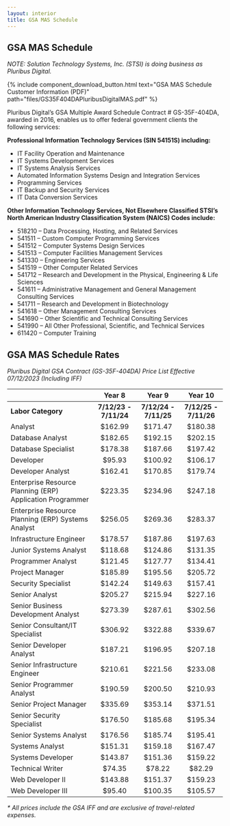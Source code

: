 ```yaml
---
layout: interior
title: GSA MAS Schedule
---
```


## GSA MAS Schedule

_NOTE: Solution Technology Systems, Inc. (STSI) is doing business as Pluribus Digital._

{% include component_download_button.html
text="GSA MAS Schedule Customer Information (PDF)"
path="files/GS35F404DAPluribusDigitalMAS.pdf" %}

Pluribus Digital’s GSA Multiple Award Schedule Contract # GS-35F-404DA, awarded in 2016, enables us to offer federal government clients the following services:

**Professional Information Technology Services (SIN 54151S) including:**

* IT Facility Operation and Maintenance
* IT Systems Development Services
* IT Systems Analysis Services
* Automated Information Systems Design and Integration Services
* Programming Services
* IT Backup and Security Services
* IT Data Conversion Services


**Other Information Technology Services, Not Elsewhere Classified STSI’s North American Industry Classification System (NAICS) Codes include:**

* 518210 – Data Processing, Hosting, and Related Services
* 541511 – Custom Computer Programming Services
* 541512 – Computer Systems Design Services
* 541513 – Computer Facilities Management Services
* 541330 – Engineering Services
* 541519 – Other Computer Related Services
* 541712 – Research and Development in the Physical, Engineering & Life Sciences
* 541611 – Administrative Management and General Management Consulting Services
* 541711 – Research and Development in Biotechnology
* 541618 – Other Management Consulting Services
* 541690 – Other Scientific and Technical Consulting Services
* 541990 – All Other Professional, Scientific, and Technical Services
* 611420 – Computer Training

## GSA MAS Schedule Rates

_Pluribus Digital GSA Contract (GS-35F-404DA) Price List Effective 07/12/2023 (Including IFF)_

|  | Year 8 | Year 9 | Year 10 |
| :--- | :---: | :---: | :---: |
| **Labor Category** | **7/12/23 - 7/11/24** | **7/12/24 - 7/11/25** | **7/12/25 - 7/11/26** |
| Analyst |	$162.99 | $171.47| $180.38 |
| Database Analyst | $182.65 | $192.15 | $202.15 |
| Database Specialist | $178.38 | $187.66 | $197.42 |
| Developer | $95.93 | $100.92 | $106.17 |
| Developer Analyst	| $162.41 | $170.85 | $179.74 |
| Enterprise Resource Planning (ERP) Application Programmer | $223.35 | $234.96 | $247.18 |
| Enterprise Resource Planning (ERP) Systems Analyst | $256.05	| $269.36 | $283.37 |
| Infrastructure Engineer |	$178.57	| $187.86 | $197.63 |
| Junior Systems Analyst |	$118.68	| $124.86 | $131.35 |
| Programmer Analyst |	$121.45	| $127.77 | $134.41 |
| Project Manager |	$185.89 | $195.56 | $205.72 |
| Security Specialist | $142.24 | $149.63 | $157.41 |
| Senior Analyst | $205.27 | $215.94 | $227.16 |
| Senior Business Development Analyst | $273.39 | $287.61 | $302.56 |
| Senior Consultant/IT Specialist | $306.92 | $322.88 | $339.67 |
| Senior Developer Analyst | $187.21 | $196.95 | $207.18 |
| Senior Infrastructure Engineer | $210.61 | $221.56 | $233.08 |
| Senior Programmer Analyst | $190.59 | $200.50 | $210.93 |
| Senior Project Manager | $335.69 | $353.14 | $371.51 |
| Senior Security Specialist | $176.50 | $185.68 | $195.34 |
| Senior Systems Analyst | $176.56 | $185.74 | $195.41 |
| Systems Analyst | $151.31 | $159.18 | $167.47 |
| Systems Developer	| $143.87 | $151.36 | $159.22 | 
| Technical Writer | $74.35 | $78.22 | $82.29 |
| Web Developer II | $143.88 | $151.37 | $159.23 |
| Web Developer III	| $95.40 | $100.35 | $105.57 |

_* All prices include the GSA IFF and  are exclusive of travel-related expenses._